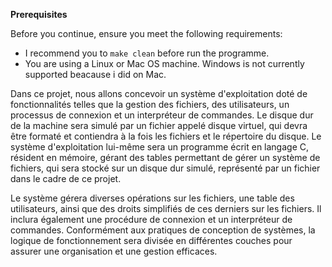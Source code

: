 **Prerequisites**

Before you continue, ensure you meet the following requirements:

* I recommend you to ```make clean``` before run the programme.
* You are using a Linux or Mac OS machine. Windows is not currently supported beacause i did on Mac.

Dans ce projet, nous allons concevoir un système d'exploitation doté de fonctionnalités telles que la gestion des fichiers, des utilisateurs, un processus de connexion et un interpréteur de commandes. Le disque dur de la machine sera simulé par un fichier appelé disque virtuel, qui devra être formaté et contiendra à la fois les fichiers et le répertoire du disque. Le système d'exploitation lui-même sera un programme écrit en langage C, résident en mémoire, gérant des tables permettant de gérer un système de fichiers, qui sera stocké sur un disque dur simulé, représenté par un fichier dans le cadre de ce projet.

Le système gérera diverses opérations sur les fichiers, une table des utilisateurs, ainsi que des droits simplifiés de ces derniers sur les fichiers. Il inclura également une procédure de connexion et un interpréteur de commandes. Conformément aux pratiques de conception de systèmes, la logique de fonctionnement sera divisée en différentes couches pour assurer une organisation et une gestion efficaces.







